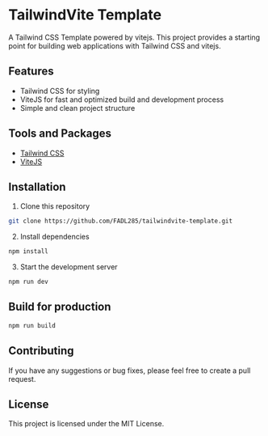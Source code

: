 # TailwindVite Template

A Tailwind CSS Template powered by vitejs. This project provides a starting point for building web applications with Tailwind CSS and vitejs. 

## Features

- Tailwind CSS for styling
- ViteJS for fast and optimized build and development process
- Simple and clean project structure

## Tools and Packages

- [Tailwind CSS](https://tailwindcss.com/)
- [ViteJS](https://vitejs.dev/)

## Installation

1. Clone this repository

```sh
git clone https://github.com/FADL285/tailwindvite-template.git
```

2. Install dependencies

```sh
npm install
```

3. Start the development server

```sh
npm run dev
```


## Build for production

```sh
npm run build
```


## Contributing

If you have any suggestions or bug fixes, please feel free to create a pull request.

## License

This project is licensed under the MIT License.
